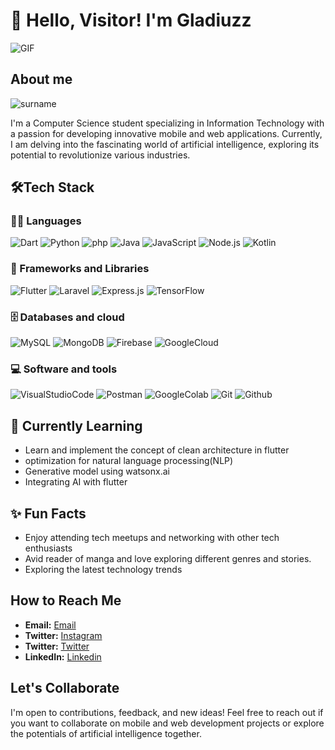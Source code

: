 # 👋 Hello, Visitor! I'm Gladiuzz

<img alt="GIF" src="https://media1.tenor.com/m/N-OuSSfoMe4AAAAC/power-denji.gif">

## About me
![surname](https://img.shields.io/badge/Usually%20called%20Sin-808080?style=plastic)

I'm a Computer Science student specializing in Information Technology with a passion for developing innovative mobile and web applications. Currently, I am delving into the fascinating world of artificial intelligence, exploring its potential to revolutionize various industries.

## 🛠️Tech Stack

### 👨‍💻 Languages
![Dart](https://img.shields.io/badge/Dart-000?style=plastic&logo=dart)
![Python](https://img.shields.io/badge/Python-000?style=plastic&logo=python)
![php](https://img.shields.io/badge/php-000?style=plastic&logo=php)
![Java](https://img.shields.io/badge/Java-000?style=plastic&logo=java)
![JavaScript](https://img.shields.io/badge/JavaScript-000?style=plastic&logo=JavaScript)
![Node.js](https://img.shields.io/badge/Node.js-000?style=plastic&logo=Node.js)
![Kotlin](https://img.shields.io/badge/Kotlin-000?style=plastic&logo=Kotlin)

### 🧰 Frameworks and Libraries
![Flutter](https://img.shields.io/badge/Flutter-000?style=plastic&logo=Flutter)
![Laravel](https://img.shields.io/badge/Laravel-000?style=plastic&logo=Laravel)
![Express.js](https://img.shields.io/badge/Express.js-000?style=plastic&logo=Express)
![TensorFlow](https://img.shields.io/badge/TensorFlow-000?style=plastic&logo=TensorFlow)

### 🗄️ Databases and cloud
![MySQL](https://img.shields.io/badge/MySQL-000?style=plastic&logo=mysql)
![MongoDB](https://img.shields.io/badge/MongoDB-000?style=plastic&logo=mongodb)
![Firebase](https://img.shields.io/badge/Firebase-000?style=plastic&logo=firebase)
![GoogleCloud](https://img.shields.io/badge/GoogleCloud-000?style=plastic&logo=GoogleCloud)

### 💻 Software and tools
![VisualStudioCode](https://img.shields.io/badge/Visual%20Studio%20Code-000?style=plastic&logo=visual-studio-code)
![Postman](https://img.shields.io/badge/Postman-000?style=plastic&logo=postman)
![GoogleColab](https://img.shields.io/badge/Google%20Colab-000?style=plastic&logo=google-colab)
![Git](https://img.shields.io/badge/Git-000?style=plastic&logo=git)
![Github](https://img.shields.io/badge/Github-000?style=plastic&logo=github)


## 🌱 Currently Learning
- Learn and implement the concept of clean architecture in flutter
- optimization for natural language processing(NLP)
- Generative model using watsonx.ai
- Integrating AI with flutter

## ✨ Fun Facts
- Enjoy attending tech meetups and networking with other tech enthusiasts
- Avid reader of manga and love exploring different genres and stories.
- Exploring the latest technology trends

## How to Reach Me
- **Email:** [Email](mailto:hasinbasharip@gmail.com)
- **Twitter:** <a href="https://www.instagram.com/sinjz">Instagram</a>
- **Twitter:** <a href="https://twitter.com/HasinBashari">Twitter</a>
- **LinkedIn:** <a href="https://www.linkedin.com/in/hasin-bashari-panansah-a5a1a5203/">Linkedin</a>

## Let's Collaborate
I'm open to contributions, feedback, and new ideas! Feel free to reach out if you want to collaborate on mobile and web development projects or explore the potentials of artificial intelligence together.

